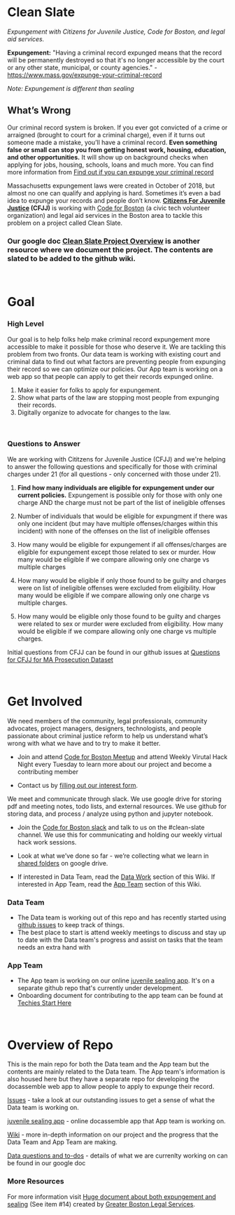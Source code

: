 # Clean Slate

_Expungement with Citizens for Juvenile Justice, Code for Boston, and legal aid services._

**Expungement:** "Having a criminal record expunged means that the record will be permanently destroyed so that it's no longer accessible by the court or any other state, municipal, or county agencies." - https://www.mass.gov/expunge-your-criminal-record

_Note: Expungement is different than sealing_

## What’s Wrong

Our criminal record system is broken. If you ever got convicted of a crime or arraigned (brought to court for a criminal charge), even if it turns out someone made a mistake, you’ll have a criminal record. **Even something false or small can stop you from getting honest work, housing, education, and other opportunities.** It will show up on background checks when applying for jobs, housing, schools, loans and much more. You can find more information from [Find out if you can expunge your criminal record](https://www.mass.gov/info-details/find-out-if-you-can-expunge-your-criminal-record#who-can-expunge-their-record?-)

Massachusetts expungement laws were created in October of 2018, but almost no one can qualify and applying is hard. Sometimes it’s even a bad idea to expunge your records and people don’t know.
**[Citizens For Juvenile Justice](https://www.cfjj.org/) (CFJJ)** is working with [Code for Boston](https://www.codeforboston.org/) (a civic tech volunteer organization) and legal aid services in the Boston area to tackle this problem on a project called Clean Slate.

### Our google doc [Clean Slate Project Overview]("https://docs.google.com/document/d/1RgdgMR6-YVQt7zPbDtKI090_BOEG14Y2LO-jClBC1Kk/edit") is another resource where we document the project. The contents are slated to be added to the github wiki.

&nbsp;

# Goal

### High Level

Our goal is to help folks help make criminal record expungement more accessible to make it possible for those who deserve it. We are tackling this problem from two fronts. Our data team is working with existing court and criminal data to find out what factors are preventing people from expunging their record so we can optimize our policies. Our App team is working on a web app so that people can apply to get their records expunged online.

1. Make it easier for folks to apply for expungement.
2. Show what parts of the law are stopping most people from expunging their records.
3. Digitally organize to advocate for changes to the law.

&nbsp;

### Questions to Answer

We are working with Cititzens for Juvenile Justice (CFJJ) and we're helping to answer the following questions and specifically for those with criminal charges under 21 (for all questions - only concerned with those under 21).

1. **Find how many individuals are eligible for expungement under our current policies.** Expungement is possible only for those with only one charge AND the charge must not be part of the list of ineligible offenses
2. Number of individuals that would be eligible for expungment if there was only one incident (but may have multiple offenses/charges within this incident) with none of the offenses on the list of ineligible offenses

3. How many would be eligible for expungement if all offenses/charges are eligible for expungement except those related to sex or murder. How many would be eligible if we compare allowing only one charge vs multiple charges

4. How many would be eligible if only those found to be guilty and charges were on list of ineligible offenses were excluded from eligibility. How many would be eligible if we compare allowing only one charge vs multiple charges.
5. How many would be eligible only those found to be guilty and charges were related to sex or murder were excluded from eligibility. How many would be eligible if we compare allowing only one charge vs multiple charges.

Initial questions from CFJJ can be found in our github issues at [Questions for CFJJ for MA Prosecution Dataset](https://github.com/codeforboston/clean-slate/issues/152)

&nbsp;

# Get Involved

We need members of the community, legal professionals, community advocates, project managers, designers, technologists, and people passionate about criminal justice reform to help us understand what’s wrong with what we have and to try to make it better.

- Join and attend [Code for Boston Meetup](https://www.meetup.com/Code-for-Boston/) and attend Weekly Virutal Hack Night every Tuesday to learn more about our project and become a contributing member

- Contact us by [filling out our interest form](https://forms.gle/FZrBfNjC6JNtsQXP7).

We meet and communicate through slack. We use google drive for storing pdf and meeting notes, todo lists, and external resources. We use github for storing data, and process / analyze using python and jupyter notebook.

- Join the [Code for Boston slack](https://communityinviter.com/apps/cfb-public/code-for-boston) and talk to us on the #clean-slate channel. We use this for communicating and holding our weekly virtual hack work sessions.

- Look at what we’ve done so far - we’re collecting what we learn in [shared folders](https://drive.google.com/drive/folders/1EiEt97817QzZNip9X5yrsXAdPCqUdF0M?usp=sharing) on google drive.

- If interested in Data Team, read the [Data Work](https://github.com/codeforboston/clean-slate/wiki/Data-Work) section of this Wiki.
  If interested in App Team, read the [App Team](https://github.com/codeforboston/clean-slate/wiki/App-Team) section of this Wiki.

### Data Team

- The Data team is working out of this repo and has recently started using [github issues](https://github.com/codeforboston/clean-slate/issues) to keep track of things.
- The best place to start is attend weekly meetings to discuss and stay up to date with the Data team's progress and assist on tasks that the team needs an extra hand with

### App Team

- The App team is working on our online [juvenile sealing app](https://github.com/knod/docassemble-juvenilesealing). It's on a separate github repo that's currently under development.
- Onboarding document for contributing to the app team can be found at [Techies Start Here]("https://docs.google.com/document/d/1SLvkJLDC-_tzRrssSBarYc_Vnz0FEIiMF1XjrVXxp1M/edit#heading=h.hpazx28c3b8k")

&nbsp;

# Overview of Repo

This is the main repo for both the Data team and the App team but the contents are mainly related to the Data team. The App team's information is also housed here but they have a separate repo for developing the docassemble web app to allow people to apply to expunge their record.

[Issues](https://github.com/codeforboston/clean-slate/issues) - take a look at our outstanding issues to get a sense of what the Data team is working on.

[juvenile sealing app](https://github.com/knod/docassemble-juvenilesealing) - online docassemble app that App team is working on.

[Wiki](https://github.com/codeforboston/clean-slate/wiki) - more in-depth information on our project and the progress that the Data Team and App Team are making.

[Data questions and to-dos](https://docs.google.com/document/d/1vCSLZRlULW2NWgqU5PxA0ByAK007epukdnADk0nnZ5E/edit#) - details of what we are currenlty working on can be found in our google doc

### More Resources

For more information visit [Huge document about both expungement and sealing](https://www.gbls.org/sites/default/files/2019-04/know-your-cori-rights-041819.pdf) (See item #14) created by [Greater Boston Legal Services](https://gbls.org/).

